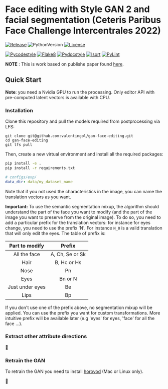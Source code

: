 # Face editing with Style GAN 2 and facial segmentation (Ceteris Paribus Face Challenge Intercentrales 2022)

[![Release](https://img.shields.io/github/v/release/valentingol/gan-face-editing)](https://github.com/valentingol/gan-face-editing/releases)
![PythonVersion](https://img.shields.io/badge/python-3.7%20%7C%203.8%20%7C%203.9%20%7C%203.10-informational)
[![License](https://img.shields.io/github/license/valentingol/gan-face-editing?color=brightgreen)](https://stringfixer.com/fr/MIT_license)

[![Pycodestyle](https://github.com/valentingol/gan-face-editing/actions/workflows/pycodestyle.yaml/badge.svg)](https://github.com/valentingol/gan-face-editing/actions/workflows/pycodestyle.yaml)
[![Flake8](https://github.com/valentingol/gan-face-editing/actions/workflows/flake.yaml/badge.svg)](https://github.com/valentingol/gan-face-editing/actions/workflows/flake.yaml)
[![Pydocstyle](https://github.com/valentingol/gan-face-editing/actions/workflows/pydocstyle.yaml/badge.svg)](https://github.com/valentingol/gan-face-editing/actions/workflows/pydocstyle.yaml)
[![Isort](https://github.com/valentingol/gan-face-editing/actions/workflows/isort.yaml/badge.svg)](https://github.com/valentingol/gan-face-editing/actions/workflows/isort.yaml)
[![PyLint](https://img.shields.io/endpoint?url=https://gist.githubusercontent.com/valentingol/c60e6ce49447254be085193c99b8425b/raw/gan_face_editing_pylint_badge.json)](https://github.com/valentingol/gan-face-editing/actions/workflows/pylint.yaml)

**NOTE** : This is work based on publishe paper found [here](https://github.com/NVlabs/stylegan).


## Quick Start

**Note**: you need a Nvidia GPU to run the processing. Only editor API with pre-computed latent vectors is available with CPU.

### Installation

Clone this repository and pull the models required from postprocessing via LFS:

```script
git clone git@github.com:valentingol/gan-face-editing.git
cd gan-face-editing
git lfs pull
```

Then, create a new virtual environment and install all the required packages:

```bash
pip install -e .
pip install -r requirements.txt
```


```yaml
# configs/exp/
data_dir: data/my_dataset_name
```


Note that if you not used the characteristics in the image, you can name the translation vectors as you want.

**Important:** To use the semantic segmentation mixup, the algorithm should understand the part of the face you want to modify (and the part of the image you want to preserve from the original image). To do so, you need to add a particular prefix for the translation vectors: for instance for eyes change, you need to use the prefix 'N'. For instance `N_0` is a valid translation that will only edit the eyes. The table of prefix is:

| Part to modify    | Prefix             |
| :---------------: |:------------------:|
| All the face      | A, Ch, Se or Sk    |
| Hair              | B, Hc or Hs        |
| Nose              | Pn                 |
| Eyes              | Bn or N            |
| Just under eyes   | Be                 |
| Lips              | Bp                 |

If you don't use one of the prefix above, no segmentation mixup will be applied. You can use the prefix you want for custom transformations. More intuitive prefix will be available later (e.g 'eyes' for eyes, 'face' for all the face ...).

### Extract other attribute directions

:construction:

### Retrain the GAN

To retrain the GAN you need to install [horovod](https://github.com/horovod/horovod) (Mac or Linux only).

:construction:
